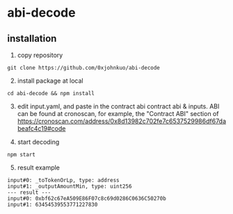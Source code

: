# abi-decode

## installation

1. copy repository

`git clone https://github.com/0xjohnkuo/abi-decode`

2. install package at local

`cd abi-decode && npm install`

3. edit input.yaml, and paste in the contract abi
contract abi & inputs. 
ABI can be found at cronoscan, for example, the "Contract ABI" section of https://cronoscan.com/address/0x8d13982c702fe7c6537529986df67dabeafc4c19#code

4. start decoding

`npm start`

5. result example
```
input#0: _toTokenOrLp, type: address
input#1: _outputAmountMin, type: uint256
--- result ---
input#0: 0xbf62c67eA509E86F07c8c69d0286C0636C50270b
input#1: 63454539553771227830
```
